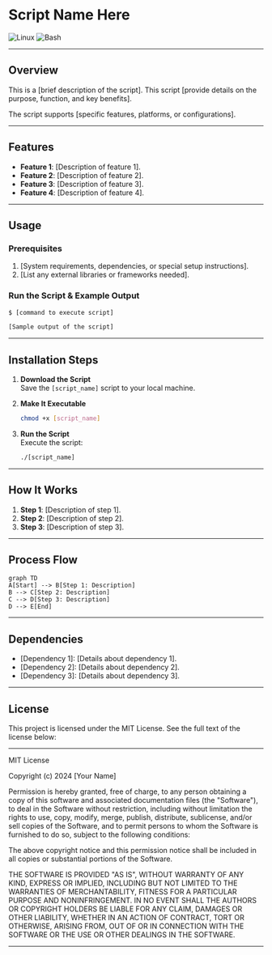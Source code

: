 # Script Name Here

![Linux](https://img.shields.io/badge/Linux-Compatible-blue?logo=linux)
![Bash](https://img.shields.io/badge/Script-Bash-yellow?logo=gnu-bash)

---

## Overview

This is a [brief description of the script]. This script [provide details on the purpose, function, and key benefits].

The script supports [specific features, platforms, or configurations].

---

## Features

- **Feature 1**: [Description of feature 1].
- **Feature 2**: [Description of feature 2].
- **Feature 3**: [Description of feature 3].
- **Feature 4**: [Description of feature 4].

---

## Usage

### Prerequisites

1. [System requirements, dependencies, or special setup instructions].
2. [List any external libraries or frameworks needed].

### Run the Script & Example Output

```bash
$ [command to execute script]

[Sample output of the script]
```

---

## Installation Steps

1. **Download the Script**\
   Save the `[script_name]` script to your local machine.

2. **Make It Executable**

   ```bash
   chmod +x [script_name]
   ```

3. **Run the Script**\
   Execute the script:

   ```bash
   ./[script_name]
   ```

---

## How It Works

1. **Step 1**: [Description of step 1].
2. **Step 2**: [Description of step 2].
3. **Step 3**: [Description of step 3].

---

## Process Flow

```mermaid
graph TD
A[Start] --> B[Step 1: Description]
B --> C[Step 2: Description]
C --> D[Step 3: Description]
D --> E[End]
```

---

## Dependencies

- [Dependency 1]: [Details about dependency 1].
- [Dependency 2]: [Details about dependency 2].
- [Dependency 3]: [Details about dependency 3].

---

## License

This project is licensed under the MIT License. See the full text of the license below:

---

MIT License

Copyright (c) 2024 [Your Name]

Permission is hereby granted, free of charge, to any person obtaining a copy
of this software and associated documentation files (the "Software"), to deal
in the Software without restriction, including without limitation the rights
to use, copy, modify, merge, publish, distribute, sublicense, and/or sell
copies of the Software, and to permit persons to whom the Software is
furnished to do so, subject to the following conditions:

The above copyright notice and this permission notice shall be included in all
copies or substantial portions of the Software.

THE SOFTWARE IS PROVIDED "AS IS", WITHOUT WARRANTY OF ANY KIND, EXPRESS OR
IMPLIED, INCLUDING BUT NOT LIMITED TO THE WARRANTIES OF MERCHANTABILITY,
FITNESS FOR A PARTICULAR PURPOSE AND NONINFRINGEMENT. IN NO EVENT SHALL THE
AUTHORS OR COPYRIGHT HOLDERS BE LIABLE FOR ANY CLAIM, DAMAGES OR OTHER
LIABILITY, WHETHER IN AN ACTION OF CONTRACT, TORT OR OTHERWISE, ARISING FROM,
OUT OF OR IN CONNECTION WITH THE SOFTWARE OR THE USE OR OTHER DEALINGS IN THE
SOFTWARE.

---

